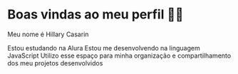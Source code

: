 # Boas vindas ao meu perfil 💙💙
Meu nome é Hillary Casarin 

Estou estudando na Alura
Estou me desenvolvendo na linguagem JavaScript
Utilizo esse espaço para minha organização e compartilhamento dos meu projetos desenvolvidos
